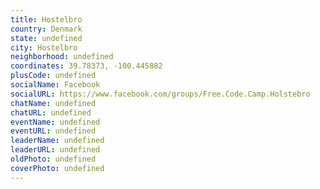 ```yaml
---
title: Hostelbro
country: Denmark
state: undefined
city: Hostelbro
neighborhood: undefined
coordinates: 39.78373, -100.445882
plusCode: undefined
socialName: Facebook
socialURL: https://www.facebook.com/groups/Free.Code.Camp.Holstebro
chatName: undefined
chatURL: undefined
eventName: undefined
eventURL: undefined
leaderName: undefined
leaderURL: undefined
oldPhoto: undefined
coverPhoto: undefined
---
```

